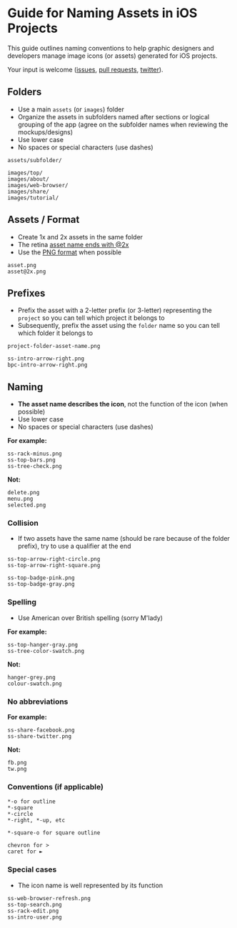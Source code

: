 # Guide for Naming Assets in iOS Projects

This guide outlines naming conventions to help graphic designers and developers manage image icons (or assets) generated for iOS projects. 

Your input is welcome ([issues](https://github.com/dkhamsing/ios-asset-names/issues), [pull requests](https://github.com/dkhamsing/ios-asset-names/pulls), [twitter](https://twitter.com/alldonegoodbye)).


## Folders
* Use a main `assets` (or `images`) folder
* Organize the assets in subfolders named after sections or logical grouping of the app (agree on the subfolder names when reviewing the mockups/designs)
* Use lower case
* No spaces or special characters (use dashes)

```
assets/subfolder/

images/top/
images/about/
images/web-browser/
images/share/
images/tutorial/ 
```

## Assets / Format

* Create 1x and 2x assets in the same folder 
* The retina [asset name ends with @2x](https://developer.apple.com/library/mac/documentation/GraphicsAnimation/Conceptual/HighResolutionOSX/Optimizing/Optimizing.html)
* Use the [PNG format](http://en.wikipedia.org/wiki/Portable_Network_Graphics) when possible

```
asset.png
asset@2x.png
```


## Prefixes

* Prefix the asset with a 2-letter prefix (or 3-letter) representing the `project` so you can tell which project it belongs to
* Subsequently, prefix the asset using the `folder` name so you can tell which folder it belongs to 

```
project-folder-asset-name.png

ss-intro-arrow-right.png 
bpc-intro-arrow-right.png 
```


## Naming

* **The asset name describes the icon**, not the function of the icon (when possible)
* Use lower case
* No spaces or special characters (use dashes)

**For example:**
```
ss-rack-minus.png 
ss-top-bars.png 
ss-tree-check.png
```

**Not:**

```
delete.png 
menu.png
selected.png
```

### Collision

* If two assets have the same name (should be rare because of the folder prefix), try to use a qualifier at the end

```
ss-top-arrow-right-circle.png
ss-top-arrow-right-square.png

ss-top-badge-pink.png
ss-top-badge-gray.png
```

### Spelling

* Use American over British spelling (sorry M'lady)

**For example:**
```
ss-top-hanger-gray.png  
ss-tree-color-swatch.png 
```

**Not:**

```
hanger-grey.png  
colour-swatch.png 
```

### No abbreviations

**For example:**
```
ss-share-facebook.png 
ss-share-twitter.png  
```

**Not:**
```
fb.png
tw.png
```

### Conventions (if applicable)

```
*-o for outline
*-square
*-circle
*-right, *-up, etc

*-square-o for square outline

chevron for >
caret for ►
```

### Special cases
* The icon name is well represented by its function

```
ss-web-browser-refresh.png
ss-top-search.png
ss-rack-edit.png
ss-intro-user.png
```